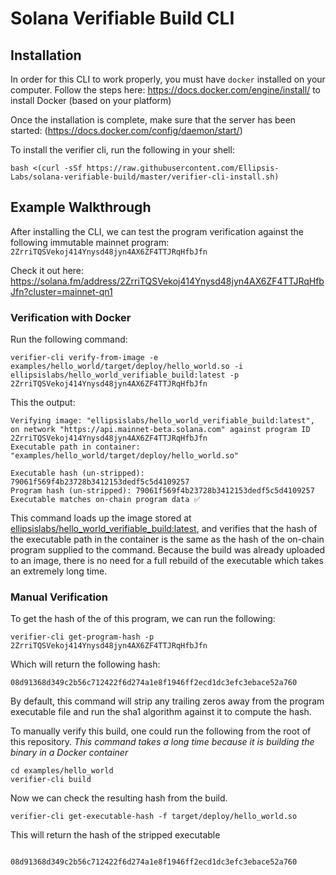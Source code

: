 # Solana Verifiable Build CLI

## Installation

In order for this CLI to work properly, you must have `docker` installed on your computer. Follow the steps here: https://docs.docker.com/engine/install/ to install Docker (based on your platform)

Once the installation is complete, make sure that the server has been started: (https://docs.docker.com/config/daemon/start/)

To install the verifier cli, run the following in your shell:

```
bash <(curl -sSf https://raw.githubusercontent.com/Ellipsis-Labs/solana-verifiable-build/master/verifier-cli-install.sh)
```

## Example Walkthrough

After installing the CLI, we can test the program verification against the following immutable mainnet program: `2ZrriTQSVekoj414Ynysd48jyn4AX6ZF4TTJRqHfbJfn`

Check it out here: https://solana.fm/address/2ZrriTQSVekoj414Ynysd48jyn4AX6ZF4TTJRqHfbJfn?cluster=mainnet-qn1

### Verification with Docker

Run the following command:

```
verifier-cli verify-from-image -e examples/hello_world/target/deploy/hello_world.so -i ellipsislabs/hello_world_verifiable_build:latest -p 2ZrriTQSVekoj414Ynysd48jyn4AX6ZF4TTJRqHfbJfn
```

This the output:

```
Verifying image: "ellipsislabs/hello_world_verifiable_build:latest", on network "https://api.mainnet-beta.solana.com" against program ID 2ZrriTQSVekoj414Ynysd48jyn4AX6ZF4TTJRqHfbJfn
Executable path in container: "examples/hello_world/target/deploy/hello_world.so"

Executable hash (un-stripped): 79061f569f4b23728b3412153dedf5c5d4109257
Program hash (un-stripped): 79061f569f4b23728b3412153dedf5c5d4109257
Executable matches on-chain program data ✅
```

This command loads up the image stored at [ellipsislabs/hello_world_verifiable_build:latest](https://hub.docker.com/layers/ellipsislabs/hello_world_verifiable_build/latest/images/sha256-d8b51c04c739999da618df4271d8d088fdcb3a0d8474044ebf434ebb993b5c7d?context=explore), and verifies that the hash of the executable path in the container is the same as the hash of the on-chain program supplied to the command. Because the build was already uploaded to an image, there is no need for a full rebuild of the executable which takes an extremely long time.

### Manual Verification

To get the hash of the of this program, we can run the following:

```
verifier-cli get-program-hash -p 2ZrriTQSVekoj414Ynysd48jyn4AX6ZF4TTJRqHfbJfn
```

Which will return the following hash:

```
08d91368d349c2b56c712422f6d274a1e8f1946ff2ecd1dc3efc3ebace52a760
```

By default, this command will strip any trailing zeros away from the program executable file and run the sha1 algorithm against it to compute the hash.

To manually verify this build, one could run the following from the root of this repository. _This command takes a long time because it is building the binary in a Docker container_

```
cd examples/hello_world
verifier-cli build

```

Now we can check the resulting hash from the build.

```
verifier-cli get-executable-hash -f target/deploy/hello_world.so

```

This will return the hash of the stripped executable

```

08d91368d349c2b56c712422f6d274a1e8f1946ff2ecd1dc3efc3ebace52a760

```
